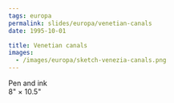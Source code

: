 ```yaml
---
tags: europa
permalink: slides/europa/venetian-canals
date: 1995-10-01

title: Venetian canals
images:
  - /images/europa/sketch-venezia-canals.png
---
```

Pen and ink  
8" × 10.5"
